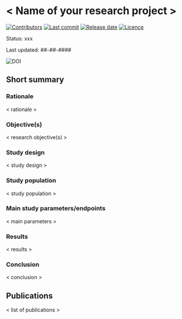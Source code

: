 # < Name of your research project >
[![Contributors](https://img.shields.io/github/contributors/AIforAnesthesiology/Project-Template)](https://github.com/AIforAnesthesiology/Project-Template/graphs/contributors)
[![Last commit](https://img.shields.io/github/last-commit/AIforAnesthesiology/Project-Template)](https://github.com/AIforAnesthesiology/Project-Template/commits/master)
[![Release date](https://img.shields.io/github/release-date/AIforAnesthesiology/Project-Template)](https://github.com/AIforAnesthesiology/Project-Template/releases)
[![Licence](https://img.shields.io/github/license/AIforAnesthesiology/Project-Template)](https://github.com/AIforAnesthesiology/Project-Template/blob/main/LICENSE) 
<!-- look at the urls above and replace 'Project-Template' with the name of your repository -->

Status: xxx <!-- in preparation / ongoing (data collection) / ongoing (analysis) / completed -->

Last updated: ##-##-#### <!-- date when the information in this readme file was last updated -->

![DOI](https://img.shields.io/badge/DOI-00000-blue) <!-- Repository DOI for this github repository. Request a DOI from [Zenodo](https://zenodo.org) and replace '00000' -->

## Short summary

### Rationale
< rationale >

### Objective(s)
< research objective(s) >

### Study design
< study design >

### Study population
< study population >

### Main study parameters/endpoints
< main parameters >

### Results
< results >

### Conclusion
< conclusion >

## Publications
< list of publications >

<!--  
	Create a list of your publications related to this project. 

	Example:
	* Author One, Author Two, Author Three, et al. Title of the journal article. J Abbr. 2021;20(3):100-110. doi:[000.00000-0000](http://doi.org/000.00000-0000). 
 -->